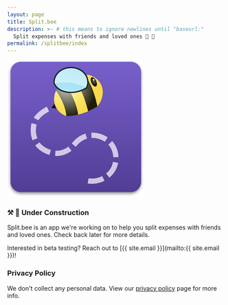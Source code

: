 ```yaml
---
layout: page
title: Split.bee
description: >- # this means to ignore newlines until "baseurl:"
  Split expenses with friends and loved ones 🐝 💜
permalink: /splitbee/index
---
```


![Logo](/assets/splitbee-logo.png)

### ⚒️ 🚧 Under Construction

Split.bee is an app we're working on to help you split expenses with friends and loved ones.
Check back later for more details.

Interested in beta testing? Reach out to [{{ site.email }}](mailto:{{ site.email }})!

### Privacy Policy

We don't collect any personal data. View our [privacy policy](/splitbee/privacy-policy) page for more info.

